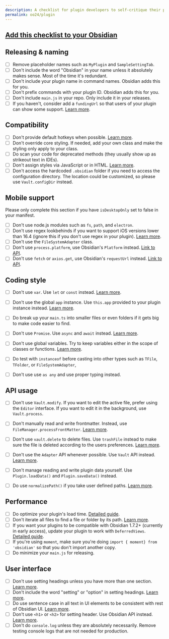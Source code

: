 ```yaml
---
description: A checklist for plugin developers to self-critique their plugins.
permalink: oo24/plugin
---
```

## [Add this checklist to your Obsidian](obsidian://new?name=Obsidian%20October%202024%20Plugin%20Self-Review%20Checklist&content=%23%23%20Releasing%20%26%20naming%0A%0A-%20%5B%20%5D%20Remove%20placeholder%20names%20such%20as%20%60MyPlugin%60%20and%20%60SampleSettingTab%60.%0A-%20%5B%20%5D%20Don%27t%20include%20the%20word%20%22Obsidian%22%20in%20your%20name%20unless%20it%20absolutely%20makes%20sense.%20Most%20of%20the%20time%20it%27s%20redundant.%0A-%20%5B%20%5D%20Don%27t%20include%20your%20plugin%20name%20in%20command%20names.%20Obsidian%20adds%20this%20for%20you.%0A-%20%5B%20%5D%20Don%27t%20prefix%20commands%20with%20your%20plugin%20ID.%20Obsidian%20adds%20this%20for%20you.%0A-%20%5B%20%5D%20Don%27t%20include%20%60main.js%60%20in%20your%20repo.%20Only%20include%20it%20in%20your%20releases.%0A-%20%5B%20%5D%20If%20you%20haven%27t%2C%20consider%20add%20a%20%60fundingUrl%60%20so%20that%20users%20of%20your%20plugin%20can%20show%20some%20support.%20%5BLearn%20more%5D%28https%3A%2F%2Fdocs.obsidian.md%2FReference%2FManifest%23fundingUrl%29.%0A%0A%23%23%20Compatibility%0A%0A-%20%5B%20%5D%20Don%27t%20provide%20default%20hotkeys%20when%20possible.%20%5BLearn%20more%5D%28https%3A%2F%2Fdocs.obsidian.md%2FPlugins%2FReleasing%2FPlugin%2Bguidelines%23Avoid%2Bsetting%2Ba%2Bdefault%2Bhotkey%2Bfor%2Bcommands%29.%0A-%20%5B%20%5D%20Don%27t%20override%20core%20styling.%20If%20needed%2C%20add%20your%20own%20class%20and%20make%20the%20styling%20only%20apply%20to%20your%20class.%0A-%20%5B%20%5D%20Do%20scan%20your%20code%20for%20deprecated%20methods%20%28they%20usually%20show%20up%20as%20strikeout%20text%20in%20IDEs%29.%0A-%20%5B%20%5D%20Don%27t%20assign%20styles%20via%20JavaScript%20or%20in%20HTML.%20%5BLearn%20more%5D%28https%3A%2F%2Fdocs.obsidian.md%2FPlugins%2FReleasing%2FPlugin%2Bguidelines%23No%2Bhardcoded%2Bstyling%29.%0A-%20%5B%20%5D%20Don%27t%20access%20the%20hardcoded%20%60.obsidian%60%20folder%20if%20you%20need%20to%20access%20the%20configuration%20directory.%20The%20location%20could%20be%20customized%2C%20so%20please%20use%20%60Vault.configDir%60%20instead.%0A%0A%23%23%20Mobile%20support%0A%0APlease%20only%20complete%20this%20section%20if%20you%20have%20%60isDesktopOnly%60%20set%20to%20false%20in%20your%20manifest.%0A%0A-%20%5B%20%5D%20Don%27t%20use%20node.js%20modules%20such%20as%20%60fs%60%2C%20%60path%60%2C%20and%20%60electron%60.%0A-%20%5B%20%5D%20Don%27t%20use%20regex%20lookbehinds%20if%20you%20want%20to%20support%20iOS%20versions%20lower%20than%2016.4%20%28ignore%20this%20if%20you%20don%27t%20use%20regex%20in%20your%20plugin%29.%20%5BLearn%20more%5D%28https%3A%2F%2Fdocs.obsidian.md%2FPlugins%2FGetting%2Bstarted%2FMobile%2Bdevelopment%23Lookbehind%2Bin%2Bregular%2Bexpressions%29.%0A-%20%5B%20%5D%20Don%27t%20use%20the%20%60FileSystemAdapter%60%20class.%0A-%20%5B%20%5D%20Don%27t%20use%20%60process.platform%60%2C%20use%20Obsidian%27s%20%60Platform%60%20instead.%20%5BLink%20to%20API%5D%28https%3A%2F%2Fdocs.obsidian.md%2FReference%2FTypeScript%2BAPI%2FPlatform%29.%0A-%20%5B%20%5D%20Don%27t%20use%20%60fetch%60%20or%20%60axios.get%60%2C%20use%20Obsidian%27s%20%60requestUrl%60%20instead.%20%5BLink%20to%20API%5D%28https%3A%2F%2Fdocs.obsidian.md%2FReference%2FTypeScript%2BAPI%2FrequestUrl%29.%0A%0A%23%23%20Coding%20style%0A%0A-%20%5B%20%5D%20Don%27t%20use%20%60var%60.%20Use%20%60let%60%20or%20%60const%60%20instead.%20%5BLearn%20more%5D%28https%3A%2F%2Fjavascript.plainenglish.io%2F4-reasons-why-var-is-considered-obsolete-in-modern-javascript-a30296b5f08f%29.%0A-%20%5B%20%5D%20Don%27t%20use%20the%20global%20%60app%60%20instance.%20Use%20%60this.app%60%20provided%20to%20your%20plugin%20instance%20instead.%20%5BLearn%20more%5D%28https%3A%2F%2Fdocs.obsidian.md%2FPlugins%2FReleasing%2FPlugin%2Bguidelines%23Avoid%2520using%2520global%2520app%2520instance%29.%0A-%20%5B%20%5D%20Do%20break%20up%20your%20%60main.ts%60%20into%20smaller%20files%20or%20even%20folders%20if%20it%20gets%20big%20to%20make%20code%20easier%20to%20find.%0A-%20%5B%20%5D%20Don%27t%20use%20%60Promise%60.%20Use%20%60async%60%20and%20%60await%60%20instead.%20%5BLearn%20more%5D%28https%3A%2F%2Fdocs.obsidian.md%2FPlugins%2FReleasing%2FPlugin%2Bguidelines%23Prefer%2Basync%252Fawait%2Bover%2BPromise%29.%0A-%20%5B%20%5D%20Don%27t%20use%20global%20variables.%20Try%20to%20keep%20variables%20either%20in%20the%20scope%20of%20classes%20or%20functions.%20%5BLearn%20more%5D%28http%3A%2F%2Fwiki.c2.com%2F%3FGlobalVariablesAreBad%29.%0A-%20%5B%20%5D%20Do%20test%20with%20%60instanceof%60%20before%20casting%20into%20other%20types%20such%20as%20%60TFile%60%2C%20%60TFolder%60%2C%20or%20%60FileSystemAdapter%60%2C%20%0A-%20%5B%20%5D%20Don%27t%20use%20use%20%60as%20any%60%20and%20use%20proper%20typing%20instead.%0A%0A%0A%23%23%20API%20usage%0A%0A-%20%5B%20%5D%20Don%27t%20use%20%60Vault.modify%60.%20If%20you%20want%20to%20edit%20the%20active%20file%2C%20prefer%20using%20the%20%60Editor%60%20interface.%20If%20you%20want%20to%20edit%20it%20in%20the%20background%2C%20use%20%60Vault.process%60.%0A-%20%5B%20%5D%20Don%27t%20manually%20read%20and%20write%20frontmatter.%20Instead%2C%20use%20%60FileManager.processFrontMatter%60.%20%5BLearn%20more%5D%28https%3A%2F%2Fdocs.obsidian.md%2FPlugins%2FReleasing%2FPlugin%2Bguidelines%23Prefer%2B%2560FileManager.processFrontMatter%2560%2Bto%2Bmodify%2Bfrontmatter%2Bof%2Ba%2Bnote%29.%0A-%20%5B%20%5D%20Don%27t%20use%20%60vault.delete%60%20to%20delete%20files.%20Use%20%60trashFile%60%20instead%20to%20make%20sure%20the%20file%20is%20deleted%20according%20to%20the%20users%20preferences.%20%5BLearn%20more%5D%28https%3A%2F%2Fdocs.obsidian.md%2FReference%2FTypeScript%2BAPI%2FFileManager%2FtrashFile%29.%0A-%20%5B%20%5D%20Don%27t%20use%20the%20%60Adapter%60%20API%20whenever%20possible.%20Use%20%60Vault%60%20API%20instead.%20%5BLearn%20more%5D%28https%3A%2F%2Fdocs.obsidian.md%2FPlugins%2FReleasing%2FPlugin%2Bguidelines%23Prefer%2Bthe%2BVault%2BAPI%2Bover%2Bthe%2BAdapter%2BAPI%29.%0A-%20%5B%20%5D%20Don%27t%20manage%20reading%20and%20write%20plugin%20data%20yourself.%20Use%20%60Plugin.loadData%28%29%60%20and%20%60Plugin.saveData%28%29%60%20instead.%0A-%20%5B%20%5D%20Do%20use%20%60normalizePath%28%29%60%20if%20you%20take%20user%20defined%20paths.%20%5BLearn%20more%5D%28https%3A%2F%2Fdocs.obsidian.md%2FReference%2FTypeScript%2BAPI%2FnormalizePath%29.%0A%0A%0A%23%23%20Performance%0A%0A-%20%5B%20%5D%20Do%20optimize%20your%20plugin%27s%20load%20time.%20%5BDetailed%20guide%5D%28https%3A%2F%2Fdocs.obsidian.md%2FPlugins%2FGuides%2FOptimizing%2Bplugin%2Bload%2Btime%29.%0A-%20%5B%20%5D%20Don%27t%20iterate%20all%20files%20to%20find%20a%20file%20or%20folder%20by%20its%20path.%20%5BLearn%20more%5D%28https%3A%2F%2Fdocs.obsidian.md%2FPlugins%2FReleasing%2FPlugin%2Bguidelines%23Avoid%2Biterating%2Ball%2Bfiles%2Bto%2Bfind%2Ba%2Bfile%2Bby%2Bits%2Bpath%29.%0A-%20%5B%20%5D%20If%20you%20want%20your%20plugins%20to%20be%20compatible%20with%20Obsidian%201.7.2%2B%20%28currently%20in%20early%20access%29%2C%20update%20your%20plugin%20to%20work%20with%20%60DeferredViews%60.%20%5BDetailed%20guide%5D%28https%3A%2F%2Fdocs.obsidian.md%2FPlugins%2FGuides%2FUnderstanding%2Bdeferred%2Bviews%29.%0A-%20%5B%20%5D%20If%20you%27re%20using%20%60moment%60%2C%20make%20sure%20you%27re%20doing%20%60import%20%7B%20moment%7D%20from%20%27obsidian%27%60%20so%20that%20you%20don%27t%20import%20another%20copy.%0A-%20%5B%20%5D%20Do%20minimize%20your%20%60main.js%60%20for%20releasing.%0A%0A%23%23%20User%20interface%0A%0A-%20%5B%20%5D%20Don%27t%20use%20setting%20headings%20unless%20you%20have%20more%20than%20one%20section.%20%5BLearn%20more%5D%28https%3A%2F%2Fdocs.obsidian.md%2FPlugins%2FReleasing%2FPlugin%2Bguidelines%23Only%2Buse%2Bheadings%2Bunder%2Bsettings%2Bif%2Byou%2Bhave%2Bmore%2Bthan%2Bone%2Bsection%29.%0A-%20%5B%20%5D%20Don%27t%20include%20the%20word%20%22setting%22%20or%20%22option%22%20in%20setting%20headings.%20%5BLearn%20more%5D%28https%3A%2F%2Fdocs.obsidian.md%2FPlugins%2FReleasing%2FPlugin%2Bguidelines%23Avoid%2B%2522settings%2522%2Bin%2Bsettings%2Bheadings%29.%0A-%20%5B%20%5D%20Do%20use%20sentence%20case%20in%20all%20text%20in%20UI%20elements%20to%20be%20consistent%20with%20rest%20of%20Obsidian%20UI.%20%5BLearn%20more%5D%28https%3A%2F%2Fen.wiktionary.org%2Fwiki%2Fsentence_case%29.%0A-%20%5B%20%5D%20Don%27t%20use%20%60%3Ch1%3E%60%20or%20%60%3Ch2%3E%60%20for%20setting%20header.%20Use%20Obsidian%20API%20instead.%20%5BLearn%20more%5D%28https%3A%2F%2Fdocs.obsidian.md%2FPlugins%2FReleasing%2FPlugin%2Bguidelines%23Use%2B%2560setHeading%2560%2Binstead%2Bof%2Ba%2B%2560%253Ch1%253E%2560%252C%2B%2560%253Ch2%253E%2560%29.%0A-%20%5B%20%5D%20Don%27t%20do%20%60console.log%60%20unless%20they%20are%20absolutely%20necessarily.%20Remove%20testing%20console%20logs%20that%20are%20not%20needed%20for%20production.)
## Releasing & naming

- [ ] Remove placeholder names such as `MyPlugin` and `SampleSettingTab`.
- [ ] Don't include the word "Obsidian" in your name unless it absolutely makes sense. Most of the time it's redundant.
- [ ] Don't include your plugin name in command names. Obsidian adds this for you.
- [ ] Don't prefix commands with your plugin ID. Obsidian adds this for you.
- [ ] Don't include `main.js` in your repo. Only include it in your releases.
- [ ] If you haven't, consider add a `fundingUrl` so that users of your plugin can show some support. [Learn more](https://docs.obsidian.md/Reference/Manifest#fundingUrl).

## Compatibility

- [ ] Don't provide default hotkeys when possible. [Learn more](https://docs.obsidian.md/Plugins/Releasing/Plugin+guidelines#Avoid+setting+a+default+hotkey+for+commands).
- [ ] Don't override core styling. If needed, add your own class and make the styling only apply to your class.
- [ ] Do scan your code for deprecated methods (they usually show up as strikeout text in IDEs).
- [ ] Don't assign styles via JavaScript or in HTML. [Learn more](https://docs.obsidian.md/Plugins/Releasing/Plugin+guidelines#No+hardcoded+styling).
- [ ] Don't access the hardcoded `.obsidian` folder if you need to access the configuration directory. The location could be customized, so please use `Vault.configDir` instead.

## Mobile support

Please only complete this section if you have `isDesktopOnly` set to false in your manifest.

- [ ] Don't use node.js modules such as `fs`, `path`, and `electron`.
- [ ] Don't use regex lookbehinds if you want to support iOS versions lower than 16.4 (ignore this if you don't use regex in your plugin). [Learn more](https://docs.obsidian.md/Plugins/Getting+started/Mobile+development#Lookbehind+in+regular+expressions).
- [ ] Don't use the `FileSystemAdapter` class.
- [ ] Don't use `process.platform`, use Obsidian's `Platform` instead. [Link to API](https://docs.obsidian.md/Reference/TypeScript+API/Platform).
- [ ] Don't use `fetch` or `axios.get`, use Obsidian's `requestUrl` instead. [Link to API](https://docs.obsidian.md/Reference/TypeScript+API/requestUrl).

## Coding style

- [ ] Don't use `var`. Use `let` or `const` instead. [Learn more](https://javascript.plainenglish.io/4-reasons-why-var-is-considered-obsolete-in-modern-javascript-a30296b5f08f).
- [ ] Don't use the global `app` instance. Use `this.app` provided to your plugin instance instead. [Learn more](https://docs.obsidian.md/Plugins/Releasing/Plugin+guidelines#Avoid%20using%20global%20app%20instance).
- [ ] Do break up your `main.ts` into smaller files or even folders if it gets big to make code easier to find.
- [ ] Don't use `Promise`. Use `async` and `await` instead. [Learn more](https://docs.obsidian.md/Plugins/Releasing/Plugin+guidelines#Prefer+async%2Fawait+over+Promise).
- [ ] Don't use global variables. Try to keep variables either in the scope of classes or functions. [Learn more](http://wiki.c2.com/?GlobalVariablesAreBad).
- [ ] Do test with `instanceof` before casting into other types such as `TFile`, `TFolder`, or `FileSystemAdapter`, 
- [ ] Don't use use `as any` and use proper typing instead.


## API usage

- [ ] Don't use `Vault.modify`. If you want to edit the active file, prefer using the `Editor` interface. If you want to edit it in the background, use `Vault.process`.
- [ ] Don't manually read and write frontmatter. Instead, use `FileManager.processFrontMatter`. [Learn more](https://docs.obsidian.md/Plugins/Releasing/Plugin+guidelines#Prefer+%60FileManager.processFrontMatter%60+to+modify+frontmatter+of+a+note).
- [ ] Don't use `vault.delete` to delete files. Use `trashFile` instead to make sure the file is deleted according to the users preferences. [Learn more](https://docs.obsidian.md/Reference/TypeScript+API/FileManager/trashFile).
- [ ] Don't use the `Adapter` API whenever possible. Use `Vault` API instead. [Learn more](https://docs.obsidian.md/Plugins/Releasing/Plugin+guidelines#Prefer+the+Vault+API+over+the+Adapter+API).
- [ ] Don't manage reading and write plugin data yourself. Use `Plugin.loadData()` and `Plugin.saveData()` instead.
- [ ] Do use `normalizePath()` if you take user defined paths. [Learn more](https://docs.obsidian.md/Reference/TypeScript+API/normalizePath).


## Performance

- [ ] Do optimize your plugin's load time. [Detailed guide](https://docs.obsidian.md/Plugins/Guides/Optimizing+plugin+load+time).
- [ ] Don't iterate all files to find a file or folder by its path. [Learn more](https://docs.obsidian.md/Plugins/Releasing/Plugin+guidelines#Avoid+iterating+all+files+to+find+a+file+by+its+path).
- [ ] If you want your plugins to be compatible with Obsidian 1.7.2+ (currently in early access), update your plugin to work with `DeferredViews`. [Detailed guide](https://docs.obsidian.md/Plugins/Guides/Understanding+deferred+views).
- [ ] If you're using `moment`, make sure you're doing `import { moment} from 'obsidian'` so that you don't import another copy.
- [ ] Do minimize your `main.js` for releasing.

## User interface

- [ ] Don't use setting headings unless you have more than one section. [Learn more](https://docs.obsidian.md/Plugins/Releasing/Plugin+guidelines#Only+use+headings+under+settings+if+you+have+more+than+one+section).
- [ ] Don't include the word "setting" or "option" in setting headings. [Learn more](https://docs.obsidian.md/Plugins/Releasing/Plugin+guidelines#Avoid+%22settings%22+in+settings+headings).
- [ ] Do use sentence case in all text in UI elements to be consistent with rest of Obsidian UI. [Learn more](https://en.wiktionary.org/wiki/sentence_case).
- [ ] Don't use `<h1>` or `<h2>` for setting header. Use Obsidian API instead. [Learn more](https://docs.obsidian.md/Plugins/Releasing/Plugin+guidelines#Use+%60setHeading%60+instead+of+a+%60%3Ch1%3E%60%2C+%60%3Ch2%3E%60).
- [ ] Don't do `console.log` unless they are absolutely necessarily. Remove testing console logs that are not needed for production.